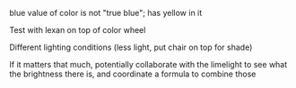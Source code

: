 blue value of color is not "true blue"; has yellow in it

Test with lexan on top of color wheel

Different lighting conditions (less light, put chair on top for shade)

If it matters that much, potentially collaborate with the limelight to see what the brightness there is, and coordinate a formula to combine those

